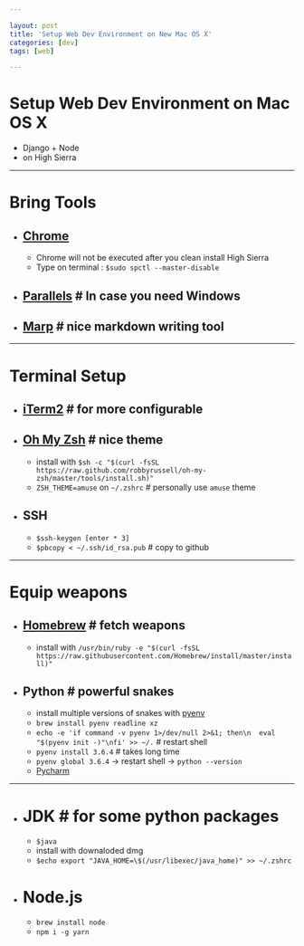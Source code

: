 ```yaml
---

layout: post
title: 'Setup Web Dev Environment on New Mac OS X'
categories: [dev]
tags: [web]

---
```


# Setup Web Dev Environment on Mac OS X
 - Django + Node
 - on High Sierra

---
# Bring Tools

- ## [Chrome](https://www.google.co.kr/chrome/index.html)
	- Chrome will not be executed after you clean install High Sierra
	- Type on terminal : `$sudo spctl --master-disable`
 
- ## [Parallels](https://www.parallels.com/products/desktop/download/) # In case you need Windows
	
- ## [Marp](https://yhatt.github.io/marp/) # nice markdown writing tool

---
# Terminal Setup

- ## [iTerm2](https://www.iterm2.com/downloads.html) # for more configurable

- ## [Oh My Zsh](http://ohmyz.sh/) # nice theme
  - install with `$sh -c "$(curl -fsSL https://raw.github.com/robbyrussell/oh-my-zsh/master/tools/install.sh)"`
  - `ZSH_THEME=amuse` on `~/.zshrc` # personally use `amuse` theme

- ## SSH
  - `$ssh-keygen [enter * 3]`
  - `$pbcopy < ~/.ssh/id_rsa.pub` # copy to github

---
# Equip weapons

- ## [Homebrew](https://brew.sh/index_ko) # fetch weapons
	- install with `/usr/bin/ruby -e "$(curl -fsSL https://raw.githubusercontent.com/Homebrew/install/master/install)"`


- ## Python # powerful snakes
  - install multiple versions of snakes with [pyenv](https://github.com/pyenv/pyenv#homebrew-on-mac-os-x)
  - `brew install pyenv readline xz`
  - `echo -e 'if command -v pyenv 1>/dev/null 2>&1; then\n  eval "$(pyenv init -)"\nfi' >> ~/.` # restart shell
  - `pyenv install 3.6.4` # takes long time
  - `pyenv global 3.6.4` -> restart shell -> `python --version` 
  - [Pycharm](https://www.jetbrains.com/pycharm/download/#section=mac)

---
- # JDK # for some python packages
  - `$java`
  - install with downaloded dmg
  - `$echo export "JAVA_HOME=\$(/usr/libexec/java_home)" >> ~/.zshrc`

- # Node.js
	- `brew install node`
	- `npm i -g yarn`
